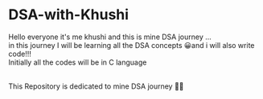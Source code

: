 # DSA-with-Khushi
Hello everyone it's me khushi and this is mine DSA journey ...
<br> in this journey I will be learning all the DSA concepts 😀and i will also write code!!! 
<br> Initially all the codes will be in C language 

<br> This Repository is dedicated to mine DSA journey 👩‍💻
